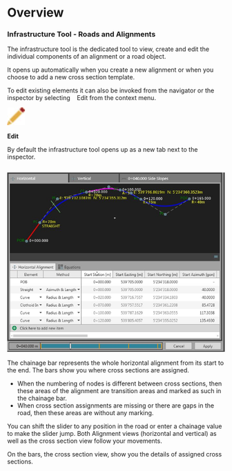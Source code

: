 # Overview

### Infrastructure Tool - Roads and Alignments

The infrastructure tool is the dedicated tool to view, create and edit the individual components of an alignment or a road object.

It opens up automatically when you create a new alignment or when you choose to add a new cross section template.

To edit existing elements it can also be invoked from the navigator or the inspector by selecting    Edit from the context menu.

![Image](graphics/00467046.jpg)

**Edit**

By default the infrastructure tool opens up as a new tab next to the inspector.

|  |  |
| --- | --- |

![Image](graphics/00450106.jpg)

The chainage bar represents the whole horizontal alignment from its start to the end. The bars show you where cross sections are assigned.

- When the numbering of nodes is different between cross sections, then these areas of the alignment are transition areas and marked as such in the chainage bar.
- When cross section assignments are missing or there are gaps in the road, then these areas are without any marking.

You can shift the slider to any position in the road or enter a chainage value to make the slider jump. Both Alignment views (horizontal and vertical) as well as the cross section view follow your movements.

On the bars, the cross section view, show you the details of assigned cross sections.

